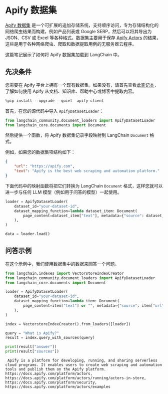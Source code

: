 # Apify 数据集

[Apify 数据集](https://docs.apify.com/platform/storage/dataset) 是一个可扩展的追加存储系统，支持顺序访问，专为存储结构化的网络爬虫结果而构建，例如产品列表或 Google SERP，然后可以将其导出为 JSON、CSV 或 Excel 等各种格式。数据集主要用于保存 [Apify Actors](https://apify.com/store) 的结果，这些是用于各种网络爬虫、爬取和数据提取用例的无服务器云程序。

这篇笔记展示了如何将 Apify 数据集加载到 LangChain 中。

## 先决条件

您需要在 Apify 平台上拥有一个现有数据集。如果没有，请首先查看[此笔记本](/docs/integrations/tools/apify)，了解如何使用 Apify 从文档、知识库、帮助中心或博客中提取内容。

```python
%pip install --upgrade --quiet  apify-client
```

首先，在您的源代码中导入 `ApifyDatasetLoader`：

```python
from langchain_community.document_loaders import ApifyDatasetLoader
from langchain_core.documents import Document
```

然后提供一个函数，将 Apify 数据集记录字段映射到 LangChain `Document` 格式。

例如，如果您的数据集项结构如下：

```json
{
    "url": "https://apify.com",
    "text": "Apify is the best web scraping and automation platform."
}
```

下面代码中的映射函数将把它们转换为 LangChain `Document` 格式，这样您就可以进一步与任何 LLM 模型（例如用于问答的模型）一起使用。

```python
loader = ApifyDatasetLoader(
    dataset_id="your-dataset-id",
    dataset_mapping_function=lambda dataset_item: Document(
        page_content=dataset_item["text"], metadata={"source": dataset_item["url"]}
    ),
)
```

```python
data = loader.load()
```

## 问答示例

在这个示例中，我们使用数据集中的数据来回答一个问题。

```python
from langchain.indexes import VectorstoreIndexCreator
from langchain_community.document_loaders import ApifyDatasetLoader
from langchain_core.documents import Document
```

```python
loader = ApifyDatasetLoader(
    dataset_id="your-dataset-id",
    dataset_mapping_function=lambda item: Document(
        page_content=item["text"] or "", metadata={"source": item["url"]}
    ),
)
```

```python
index = VectorstoreIndexCreator().from_loaders([loader])
```

```python
query = "What is Apify?"
result = index.query_with_sources(query)
```

```python
print(result["answer"])
print(result["sources"])
```

```output
 Apify is a platform for developing, running, and sharing serverless cloud programs. It enables users to create web scraping and automation tools and publish them on the Apify platform.
https://docs.apify.com/platform/actors, https://docs.apify.com/platform/actors/running/actors-in-store, https://docs.apify.com/platform/security, https://docs.apify.com/platform/actors/examples
```